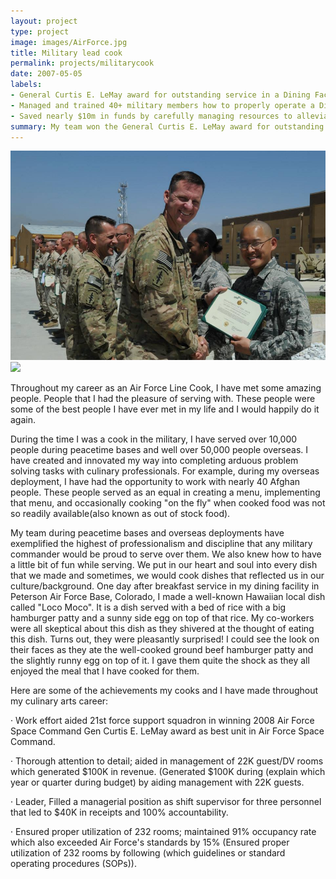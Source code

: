 ```yaml
---
layout: project
type: project
image: images/AirForce.jpg
title: Military lead cook
permalink: projects/militarycook
date: 2007-05-05
labels:
- General Curtis E. LeMay award for outstanding service in a Dining Facility
- Managed and trained 40+ military members how to properly operate a Dining Facility
- Saved nearly $10m in funds by carefully managing resources to alleviate waste
summary: My team won the General Curtis E. LeMay award for outstanding service in a Dining Facility.
---
```


<div class="Military cooking pictures">
  <img class="ui image" src="images/Deployedawardimage.jpg">
  <img class="ui image" src="..images/Deployedawardimage2.jpg">
</div>

Throughout my career as an Air Force Line Cook, I have met some amazing people.  People that I had the pleasure of serving with.  These people were some of the best people I have ever met in my life and I would happily do it again. 

During the time I was a cook in the military, I have served over 10,000 people during peacetime bases and well over 50,000 people overseas.  I have created and innovated my way into completing arduous problem solving tasks with culinary professionals.  For example, during my overseas deployment, I have had the opportunity to work with nearly 40 Afghan people.  These people served as an equal in creating a menu, implementing that menu, and occasionally cooking "on the fly" when cooked food was not so readily available(also known as out of stock food).  

My team during peacetime bases and overseas deployments have exemplified the highest of professionalism and discipline that any military commander would be proud to serve over them.  We also knew how to have a little bit of fun while serving.  We put in our heart and soul into every dish that we made and sometimes, we would cook dishes that reflected us in our culture/background.  One day after breakfast service in my dining facility in Peterson Air Force Base, Colorado, I made a well-known Hawaiian local dish called "Loco Moco".  It is a dish served with a bed of rice with a big hamburger patty and a sunny side egg on top of that rice.  My co-workers were all skeptical about this dish as they shivered at the thought of eating this dish.  Turns out, they were pleasantly surprised!  I could see the look on their faces as they ate the well-cooked ground beef hamburger patty and the slightly runny egg on top of it.  I gave them quite the shock as they all enjoyed the meal that I have cooked for them.  

Here are some of the achievements my cooks and I have made throughout my culinary arts career:

· Work effort aided 21st force support squadron in winning 2008 Air Force Space Command Gen Curtis E. LeMay award as best unit in Air Force Space Command.

· Thorough attention to detail; aided in management of 22K guest/DV rooms which generated $100K in revenue. (Generated $100K during (explain which year or quarter during budget) by aiding management with 22K guests.

· Leader,  Filled a managerial position as shift supervisor for three personnel that led to $40K in receipts and 100% accountability.

· Ensured proper utilization of 232 rooms; maintained 91% occupancy rate which also exceeded Air Force's standards by 15% (Ensured proper utilization of 232 rooms by following (which guidelines or standard operating procedures (SOPs)).

